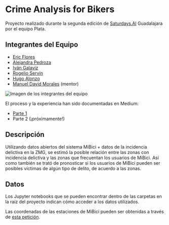 # Crime Analysis for Bikers

Proyecto realizado durante la segunda edición de [Saturdays.AI](https://www.saturdays.ai/) Guadalajara por el equipo Plata.

## Integrantes del Equipo

- [Eric Flores](https://www.linkedin.com/in/floreseric/)
- [Alejandra Pedroza](https://www.linkedin.com/in/alejandra-pedroza-marchena-4a622bab/)
- [Iván Galaviz](https://www.linkedin.com/in/ivanovishado/)
- [Rogelio Servín](https://www.linkedin.com/in/jose-rogelio-servin-mendoza-855854151/)
- [Hugo Alonzo](https://www.linkedin.com/in/hhugoac/)
- [Manuel David Morales](https://www.linkedin.com/in/manueldmorales/) (mentor)

![Imagen de los integrantes del equipo](https://miro.medium.com/max/1400/0*ODpoA4x5y4eHNOon "Integrantes del equipo Plata")

El proceso y la experiencia han sido documentadas en Medium:

- [Parte 1](https://medium.com/saturdays-ai/machine-learning-y-zonas-seguras-para-ciclistas-parte-1-5b5737402bb9)
- Parte 2 (¡próximamente!)

## Descripción

Utilizando datos abiertos del sistema MiBici + datos de la incidencia delictiva en la ZMG, se estimó la posible relación entre las zonas con incidencia delictiva y las zonas que frecuentan los usuarios de MiBici. Así como también se trató de pronosticar si los usuarios de MiBici pueden ser posibles víctimas de algún tipo de delito, de acuerdo a las zonas.

## Datos

Los Jupyter notebooks que se pueden encontrar dentro de las carpetas en la raíz del proyecto indican cómo acceder a los datos utilizados.

Las coordenadas de las estaciones de MiBici pueden ser obtenidas a través de [esta petición](https://bikeshare-research.org/api/v1/categories/stations/fields/stnid,lat,lng/systems/guadalajara).
